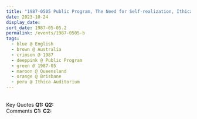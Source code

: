 ```yaml
---
title: "1987-0505 Public Program, The Need for Self-realization, Ithica Auditorium, Brisbane City Hall, 64 Adelaide St, Brisbane, Queensland, Australia"
date: 2023-10-24
display_date: 
sort_date: 1987-05-05.2
permalink: /events/1987-0505-b
tags:
  - blue @ English
  - brown @ Australia
  - crimson @ 1987
  - deeppink @ Public Program
  - green @ 1987-05
  - maroon @ Queensland
  - orange @ Brisbane
  - peru @ Ithica Auditorium
---
```


<br>

<wave-list>
  <list-title color="DarkSeaGreen" width="55">Key Quotes</list-title>
  <list-item color="BlanchedAlmond" width="280"><b>Q1:</b> <i></i></list-item>
  <list-item color="Lavender" width="280"><b>Q2:</b> <i></i></list-item>
</wave-list>

<br>

<wave-list>
  <list-title color="DarkSeaGreen" width="55">Comments</list-title>
  <list-item color="BlanchedAlmond" width="280"><b>C1:</b> <i></i></list-item>
  <list-item color="Lavender" width="280"><b>C2:</b> <i></i></list-item>
</wave-list>